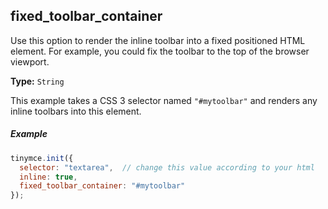 ## fixed_toolbar_container

Use this option to render the inline toolbar into a fixed positioned HTML element. For example, you could fix the toolbar to the top of the browser viewport. 

**Type:** `String`

This example takes a CSS 3 selector named `"#mytoolbar"` and renders any inline toolbars into this element.

##### Example

```js
tinymce.init({
  selector: "textarea",  // change this value according to your html
  inline: true,
  fixed_toolbar_container: "#mytoolbar"
});
```
